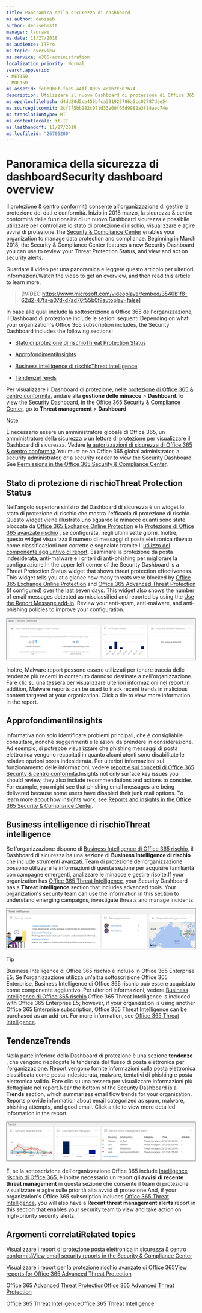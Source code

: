 ```yaml
---
title: Panoramica della sicurezza di dashboard
ms.author: deniseb
author: denisebmsft
manager: laurawi
ms.date: 11/27/2018
ms.audience: ITPro
ms.topic: overview
ms.service: o365-administration
localization_priority: Normal
search.appverid:
- MET150
- MOE150
ms.assetid: fe0b9b8f-faa9-44ff-8095-4d1b2f507b74
description: Utilizzare il nuovo Dashboard di protezione di Office 365 Threat Protection stato revisione e visualizzare e gestire gli avvisi di protezione.
ms.openlocfilehash: d4dd20d5ce456bfca391925786a5cc02787dee54
ms.sourcegitcommit: 2cf7f5bb282c971d33e00f65d9982a3f14aec74e
ms.translationtype: MT
ms.contentlocale: it-IT
ms.lasthandoff: 11/27/2018
ms.locfileid: "26706280"
---
```

# <a name="security-dashboard-overview"></a><span data-ttu-id="e7565-103">Panoramica della sicurezza di dashboard</span><span class="sxs-lookup"><span data-stu-id="e7565-103">Security dashboard overview</span></span>

<span data-ttu-id="e7565-p101">Il [protezione &amp; centro conformità](go-to-the-securitycompliance-center.md) consente all'organizzazione di gestire la protezione dei dati e conformità. Inizio in 2018 marzo, la sicurezza &amp; centro conformità delle funzionalità di un nuovo Dashboard sicurezza è possibile utilizzare per controllare lo stato di protezione di rischio, visualizzare e agire avvisi di protezione.</span><span class="sxs-lookup"><span data-stu-id="e7565-p101">The [Security &amp; Compliance Center](go-to-the-securitycompliance-center.md) enables your organization to manage data protection and compliance. Beginning in March 2018, the Security &amp; Compliance Center features a new Security Dashboard you can use to review your Threat Protection Status, and view and act on security alerts.</span></span> 
  
<span data-ttu-id="e7565-106">Guardare il video per una panoramica e leggere questo articolo per ulteriori informazioni.</span><span class="sxs-lookup"><span data-stu-id="e7565-106">Watch the video to get an overview, and then read this article to learn more.</span></span>
  
> [!VIDEO https://www.microsoft.com/videoplayer/embed/3540b1f8-62d2-47fa-a07d-d7ad76f55b0f?autoplay=false]
  
<span data-ttu-id="e7565-107">In base alle quali include la sottoscrizione a Office 365 dell'organizzazione, il Dashboard di protezione include le sezioni seguenti:</span><span class="sxs-lookup"><span data-stu-id="e7565-107">Depending on what your organization's Office 365 subscription includes, the Security Dashboard includes the following sections:</span></span>
  
- [<span data-ttu-id="e7565-108">Stato di protezione di rischio</span><span class="sxs-lookup"><span data-stu-id="e7565-108">Threat Protection Status</span></span>](#threat-protection-status)
    
- [<span data-ttu-id="e7565-109">Approfondimenti</span><span class="sxs-lookup"><span data-stu-id="e7565-109">Insights</span></span>](#insights)
    
- [<span data-ttu-id="e7565-110">Business intelligence di rischio</span><span class="sxs-lookup"><span data-stu-id="e7565-110">Threat intelligence</span></span>](#threat-intelligence)
    
- [<span data-ttu-id="e7565-111">Tendenze</span><span class="sxs-lookup"><span data-stu-id="e7565-111">Trends</span></span>](#trends)
    
<span data-ttu-id="e7565-112">Per visualizzare il Dashboard di protezione, nelle [protezione di Office 365 &amp; centro conformità](go-to-the-securitycompliance-center.md), andare alla **gestione delle minacce** \> **Dashboard**.</span><span class="sxs-lookup"><span data-stu-id="e7565-112">To view the Security Dashboard, in the [Office 365 Security &amp; Compliance Center](go-to-the-securitycompliance-center.md), go to **Threat management** \> **Dashboard**.</span></span>
  
> [!NOTE]
> <span data-ttu-id="e7565-p102">È necessario essere un amministratore globale di Office 365, un amministratore della sicurezza o un lettore di protezione per visualizzare il Dashboard di sicurezza. Vedere [le autorizzazioni di sicurezza di Office 365 &amp; centro conformità](permissions-in-the-security-and-compliance-center.md).</span><span class="sxs-lookup"><span data-stu-id="e7565-p102">You must be an Office 365 global administrator, a security administrator, or a security reader to view the Security Dashboard. See [Permissions in the Office 365 Security &amp; Compliance Center](permissions-in-the-security-and-compliance-center.md).</span></span> 
  
## <a name="threat-protection-status"></a><span data-ttu-id="e7565-115">Stato di protezione di rischio</span><span class="sxs-lookup"><span data-stu-id="e7565-115">Threat Protection Status</span></span>

<span data-ttu-id="e7565-p103">Nell'angolo superiore sinistro del Dashboard di sicurezza è un widget lo stato di protezione di rischio che mostra l'efficacia di protezione di rischio. Questo widget viene illustrato uno sguardo le minacce quanti sono state bloccate da [Office 365 Exchange Online Protection](anti-spam-protection.md) e la [Protezione di Office 365 avanzate rischio](office-365-atp.md) , se configurata, negli ultimi sette giorni. Inoltre, questo widget visualizza il numero di messaggi di posta elettronica rilevato come classificazioni non corrette e segnalate tramite l' [utilizzo del componente aggiuntivo di report](https://support.office.com/article/b5caa9f1-cdf3-4443-af8c-ff724ea719d2). Esaminare la protezione da posta indesiderata, anti-malware e i criteri di anti-phishing per migliorare la configurazione.</span><span class="sxs-lookup"><span data-stu-id="e7565-p103">In the upper left corner of the Security Dashboard is a Threat Protection Status widget that shows threat protection effectiveness. This widget tells you at a glance how many threats were blocked by [Office 365 Exchange Online Protection](anti-spam-protection.md) and [Office 365 Advanced Threat Protection](office-365-atp.md) (if configured) over the last seven days. This widget also shows the number of email messages detected as misclassified and reported by using the [Use the Report Message add-in](https://support.office.com/article/b5caa9f1-cdf3-4443-af8c-ff724ea719d2). Review your anti-spam, anti-malware, and anti-phishing policies to improve your configuration.</span></span>
  
![Widget protezione rischio nella parte superiore del Dashboard di sicurezza](media/5c7c644e-6b01-4bf8-b991-f6ba0fdc5717.png)
  
<span data-ttu-id="e7565-p104">Inoltre, Malware report possono essere utilizzati per tenere traccia delle tendenze più recenti in contenuto dannoso destinate a nell'organizzazione. Fare clic su una tessera per visualizzare ulteriori informazioni nel report.</span><span class="sxs-lookup"><span data-stu-id="e7565-p104">In addition, Malware reports can be used to track recent trends in malicious content targeted at your organization. Click a tile to view more information in the report.</span></span>
  
## <a name="insights"></a><span data-ttu-id="e7565-123">Approfondimenti</span><span class="sxs-lookup"><span data-stu-id="e7565-123">Insights</span></span>

<span data-ttu-id="e7565-p105">Informativa non solo identificare problemi principali, che è consigliabile consultare, nonché suggerimenti e le azioni da prendere in considerazione. Ad esempio, si potrebbe visualizzare che phishing messaggi di posta elettronica vengono recapitati in quanto alcuni utenti sono disabilitate le relative opzioni posta indesiderata. Per ulteriori informazioni sul funzionamento delle informazioni, vedere [report e sui concetti di Office 365 Security &amp; centro conformità](reports-and-insights-in-security-and-compliance.md).</span><span class="sxs-lookup"><span data-stu-id="e7565-p105">Insights not only surface key issues you should review, they also include recommendations and actions to consider. For example, you might see that phishing email messages are being delivered because some users have disabled their junk mail options. To learn more about how insights work, see [Reports and insights in the Office 365 Security &amp; Compliance Center](reports-and-insights-in-security-and-compliance.md).</span></span>
  
## <a name="threat-intelligence"></a><span data-ttu-id="e7565-127">Business intelligence di rischio</span><span class="sxs-lookup"><span data-stu-id="e7565-127">Threat intelligence</span></span>

<span data-ttu-id="e7565-p106">Se l'organizzazione dispone di [Business Intelligence di Office 365 rischio](office-365-ti.md), il Dashboard di sicurezza ha una sezione di **Business Intelligence di rischio** che include strumenti avanzati. Team di protezione dell'organizzazione possono utilizzare le informazioni di questa sezione per acquisire familiarità con campagne emergenti, analizzare le minacce e gestire risolte.</span><span class="sxs-lookup"><span data-stu-id="e7565-p106">If your organization has [Office 365 Threat Intelligence](office-365-ti.md), your Security Dashboard has a **Threat Intelligence** section that includes advanced tools. Your organization's security team can use the information in this section to understand emerging campaigns, investigate threats and manage incidents.</span></span> 
  
![Business intelligence di rischio consente di comprendere gli attacchi di tipo destinate a nell'organizzazione](media/6ce67cf2-3bbb-4008-9c55-1b4c7af0471f.png)
  
> [!TIP]
> <span data-ttu-id="e7565-p107">Business Intelligence di Office 365 rischio è incluso in Office 365 Enterprise E5; Se l'organizzazione utilizza un'altra sottoscrizione Office 365 Enterprise, Business Intelligence di Office 365 rischio può essere acquistato come componente aggiuntivo. Per ulteriori informazioni, vedere [Business Intelligence di Office 365 rischio](office-365-ti.md).</span><span class="sxs-lookup"><span data-stu-id="e7565-p107">Office 365 Threat Intelligence is included with Office 365 Enterprise E5; however, if your organization is using another Office 365 Enterprise subscription, Office 365 Threat Intelligence can be purchased as an add-on. For more information, see [Office 365 Threat Intelligence](office-365-ti.md).</span></span> 
  
## <a name="trends"></a><span data-ttu-id="e7565-133">Tendenze</span><span class="sxs-lookup"><span data-stu-id="e7565-133">Trends</span></span>

<span data-ttu-id="e7565-p108">Nella parte inferiore della Dashboard di protezione è una sezione **tendenze** , che vengono riepilogate le tendenze del flusso di posta elettronica per l'organizzazione. Report vengono fornite informazioni sulla posta elettronica classificata come posta indesiderata, malware, tentativi di phishing e posta elettronica valido. Fare clic su una tessera per visualizzare informazioni più dettagliate nel report.</span><span class="sxs-lookup"><span data-stu-id="e7565-p108">Near the bottom of the Security Dashboard is a **Trends** section, which summarizes email flow trends for your organization. Reports provide information about email categorized as spam, malware, phishing attempts, and good email. Click a tile to view more detailed information in the report.</span></span> 
  
![La sezione tendenze vengono riepilogate le tendenze del flusso di posta elettronica per l'organizzazione](media/edec55c0-59f4-4510-ae91-4a50b7b3cd93.png)
  
<span data-ttu-id="e7565-138">E, se la sottoscrizione dell'organizzazione Office 365 include [Intelligence rischio di Office 365](office-365-ti.md), è inoltre necessario un report **gli avvisi di recente threat management** in questa sezione che consente il team di protezione visualizzare e agire sulle priorità alta avvisi di protezione.</span><span class="sxs-lookup"><span data-stu-id="e7565-138">And, if your organization's Office 365 subscription includes [Office 365 Threat Intelligence](office-365-ti.md), you will also have a **Recent threat management alerts** report in this section that enables your security team to view and take action on high-priority security alerts.</span></span> 
  
## <a name="related-topics"></a><span data-ttu-id="e7565-139">Argomenti correlati</span><span class="sxs-lookup"><span data-stu-id="e7565-139">Related topics</span></span>

[<span data-ttu-id="e7565-140">Visualizzare i report di protezione posta elettronica in sicurezza &amp; centro conformità</span><span class="sxs-lookup"><span data-stu-id="e7565-140">View email security reports in the Security &amp; Compliance Center</span></span>](view-email-security-reports.md)
  
[<span data-ttu-id="e7565-141">Visualizzare i report per la protezione rischio avanzate di Office 365</span><span class="sxs-lookup"><span data-stu-id="e7565-141">View reports for Office 365 Advanced Threat Protection</span></span>](view-reports-for-atp.md)
  
[<span data-ttu-id="e7565-142">Office 365 Advanced Threat Protection</span><span class="sxs-lookup"><span data-stu-id="e7565-142">Office 365 Advanced Threat Protection</span></span>](office-365-atp.md)
  
[<span data-ttu-id="e7565-143">Office 365 Threat Intelligence</span><span class="sxs-lookup"><span data-stu-id="e7565-143">Office 365 Threat Intelligence</span></span>](office-365-ti.md)
  

